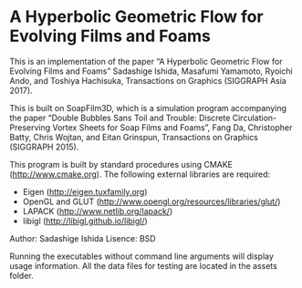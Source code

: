 # A Hyperbolic Geometric Flow for Evolving Films and Foams

This is an implementation of the paper “A Hyperbolic Geometric Flow for Evolving Films and Foams” Sadashige Ishida, Masafumi Yamamoto, Ryoichi Ando, and Toshiya Hachisuka, Transactions on Graphics (SIGGRAPH Asia 2017).

This is built on SoapFilm3D, which is a simulation program accompanying the paper “Double Bubbles Sans Toil and Trouble: Discrete Circulation-Preserving Vortex Sheets for Soap Films and Foams”, Fang Da, Christopher Batty, Chris Wojtan, and Eitan Grinspun, Transactions on Graphics (SIGGRAPH 2015).

This program is built by standard procedures using CMAKE (http://www.cmake.org).
The following external libraries are required:  
* Eigen (http://eigen.tuxfamily.org)  
* OpenGL and GLUT (http://www.opengl.org/resources/libraries/glut/)  
* LAPACK (http://www.netlib.org/lapack/)  
* libigl (http://libigl.github.io/libigl/)  

Author: Sadashige Ishida
Lisence: BSD

Running the executables without command line arguments will display usage
information. All the data files for testing are located in the assets folder.



